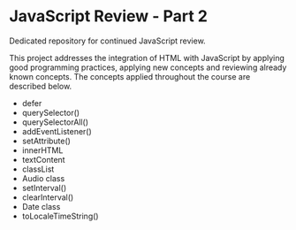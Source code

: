 # JavaScript Review - Part 2

Dedicated repository for continued JavaScript review.

This project addresses the integration of HTML with JavaScript by applying good programming practices, applying new concepts and reviewing already known concepts. The concepts applied throughout the course are described below.

* defer
* querySelector()
* querySelectorAll()
* addEventListener()
* setAttribute()
* innerHTML
* textContent
* classList
* Audio class
* setInterval()
* clearInterval()
* Date class
* toLocaleTimeString()
